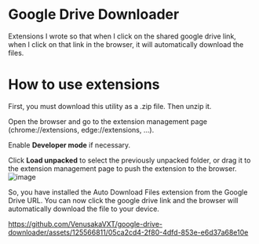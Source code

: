 # Google Drive Downloader
Extensions I wrote so that when I click on the shared google drive link, when I click on that link in the browser, it will automatically download the files.

# How to use extensions
First, you must download this utility as a .zip file. Then unzip it.

Open the browser and go to the extension management page (chrome://extensions, edge://extensions, ...).

Enable **Developer mode** if necessary.

Click **Load unpacked** to select the previously unpacked folder, or drag it to the extension management page to push the extension to the browser.
![image](https://github.com/VenusakaVXT/google-drive-downloader/assets/125566811/33db0b3d-19cf-494c-b1f6-d7b3aa909617)

So, you have installed the Auto Download Files extension from the Google Drive URL. You can now click the google drive link and the browser will automatically download the file to your device.

https://github.com/VenusakaVXT/google-drive-downloader/assets/125566811/05ca2cd4-2f80-4dfd-853e-e6d37a68e10e




